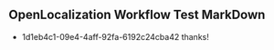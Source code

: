 ## OpenLocalization Workflow Test MarkDown
* 1d1eb4c1-09e4-4aff-92fa-6192c24cba42 thanks!

<!--HONumber=Oct16_HO3-->


